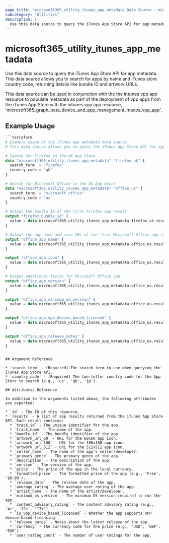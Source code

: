 ```yaml
---
page_title: "microsoft365_utility_itunes_app_metadata Data Source - microsoft365"
subcategory: "Utilities"
description: |-
  Use this data source to query the iTunes App Store API for app metadata.
---
```


# microsoft365_utility_itunes_app_metadata

Use this data source to query the iTunes App Store API for app metadata. 
This data source allows you to search for apps by name and iTunes store country code, 
returning details like bundle ID and artwork URLs.

This data source can be used in conjunction with the the intunes vpp app resource
to populate metadata as part of the deployment of vpp apps from the iTunes App Store
with the intunes vpp app resource, 'microsoft365_graph_beta_device_and_app_management_macos_vpp_app'.

## Example Usage

```terraform
```terraform
# Example usage of the iTunes app metadata data source
# This data source allows you to query the iTunes App Store API for app metadata

# Search for Firefox in the UK App Store
data "microsoft365_utility_itunes_app_metadata" "firefox_uk" {
  search_term  = "firefox"
  country_code = "gb"
}

# Search for Microsoft Office in the US App Store
data "microsoft365_utility_itunes_app_metadata" "office_us" {
  search_term  = "microsoft office"
  country_code = "us"
}

# Output the bundle ID of the first Firefox app result
output "firefox_bundle_id" {
  value = data.microsoft365_utility_itunes_app_metadata.firefox_uk.results[0].bundle_id
}

# Output the app name and icon URL of the first Microsoft Office app result
output "office_app_name" {
  value = data.microsoft365_utility_itunes_app_metadata.office_us.results[0].track_name
}

output "office_app_icon" {
  value = data.microsoft365_utility_itunes_app_metadata.office_us.results[0].artwork_url_512
}

# Output additional fields for Microsoft Office app
output "office_app_version" {
  value = data.microsoft365_utility_itunes_app_metadata.office_us.results[0].version
}

output "office_app_minimum_os_version" {
  value = data.microsoft365_utility_itunes_app_metadata.office_us.results[0].minimum_os_version
}

output "office_app_vpp_device_based_licensed" {
  value = data.microsoft365_utility_itunes_app_metadata.office_us.results[0].is_vpp_device_based_licensed
}

output "office_app_release_notes" {
  value = data.microsoft365_utility_itunes_app_metadata.office_us.results[0].release_notes
}
```
```

## Argument Reference

* `search_term` - (Required) The search term to use when querying the iTunes App Store API.
* `country_code` - (Required) The two-letter country code for the App Store to search (e.g., 'us', 'gb', 'jp').

## Attributes Reference

In addition to the arguments listed above, the following attributes are exported:

* `id` - The ID of this resource.
* `results` - A list of app results returned from the iTunes App Store API. Each result contains:
  * `track_id` - The unique identifier for the app.
  * `track_name` - The name of the app.
  * `bundle_id` - The bundle identifier of the app.
  * `artwork_url_60` - URL for the 60x60 app icon.
  * `artwork_url_100` - URL for the 100x100 app icon.
  * `artwork_url_512` - URL for the 512x512 app icon.
  * `seller_name` - The name of the app's seller/developer.
  * `primary_genre` - The primary genre of the app.
  * `description` - The description of the app.
  * `version` - The version of the app.
  * `price` - The price of the app in the local currency.
  * `formatted_price` - The formatted price of the app (e.g., 'Free', '$0.99').
  * `release_date` - The release date of the app.
  * `average_rating` - The average user rating of the app.
  * `artist_name` - The name of the artist/developer.
  * `minimum_os_version` - The minimum OS version required to run the app.
  * `content_advisory_rating` - The content advisory rating (e.g., '4+', '12+', '17+').
  * `is_vpp_device_based_licensed` - Whether the app supports VPP device-based licensing.
  * `release_notes` - Notes about the latest release of the app.
  * `currency` - The currency code for the price (e.g., 'USD', 'GBP', 'EUR').
  * `user_rating_count` - The number of user ratings for the app. 